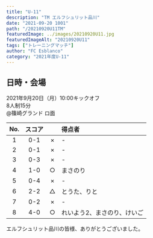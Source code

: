 ```yaml
---
title: "U-11"
description: "TM エルフシュリット品川"
date: "2021-09-20 1001"
path: "/20210920U11TM"
featuredImage: ../images/20210920U11.jpg
featuredImageAlt: "20210920U11"
tags: ["トレーニングマッチ"]
author: "FC Esblanco"
category: "2021年度U-11"
---
```



## 日時・会場

2021年9月20日（月）10:00キックオフ  
8人制15分  
@篠崎グランド ロ面

| No.| スコア |   | 得点者  |
|:--:|:------:|:-:|:--------|
| 1  | 0-1 | × |- |
| 2  | 0-1 | × |- |
| 3  | 0-3 | × |- |
| 4  | 1-0 | ○ |まさのり |
| 5  | 0-4 | × |- |
| 6  | 2-2 | △ |とうた、りと |
| 7  | 0-2 | × |- |
| 8  | 4-0 | ○ |れいよう2、まさのり、けいご|


エルフシュリット品川の皆様、ありがとうございました。
